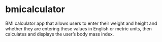 # bmicalculator
BMI calculator app that allows users to enter their weight 
and height and whether they are entering these values in English or metric units,
then calculates and displays the user’s body mass index. 
